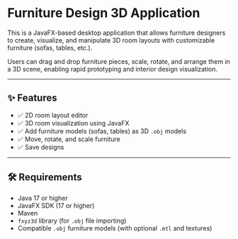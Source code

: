 # Furniture Design 3D Application

This is a JavaFX-based desktop application that allows furniture designers to create, visualize, and manipulate 3D room layouts with customizable furniture (sofas, tables, etc.).  

Users can drag and drop furniture pieces, scale, rotate, and arrange them in a 3D scene, enabling rapid prototyping and interior design visualization.

---

## ✨ Features

- ✅ 2D room layout editor  
- ✅ 3D room visualization using JavaFX  
- ✅ Add furniture models (sofas, tables) as 3D `.obj` models  
- ✅ Move, rotate, and scale furniture  
- ✅ Save designs

---

## 🛠 Requirements

- Java 17 or higher  
- JavaFX SDK (17 or higher)  
- Maven  
- `fxyz3d` library (for `.obj` file importing)  
- Compatible `.obj` furniture models (with optional `.mtl` and textures)
